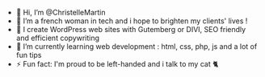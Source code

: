 - 👋 Hi, I’m @ChristelleMartin
- 👀 I’m a french woman in tech and i hope to brighten my clients' lives !
- 💞️ I create WordPress web sites with Gutemberg or DIVI, SEO friendly and efficient copywriting
- 🌱 I’m currently learning web development : html, css, php, js and a lot of fun tips
- ⚡ Fun fact: I'm proud to be left-handed and i talk to my cat 🐈

<!---
ChristelleMartin/ChristelleMartin is a ✨ special ✨ repository because its `README.md` (this file) appears on your GitHub profile.
You can click the Preview link to take a look at your changes.
--->
